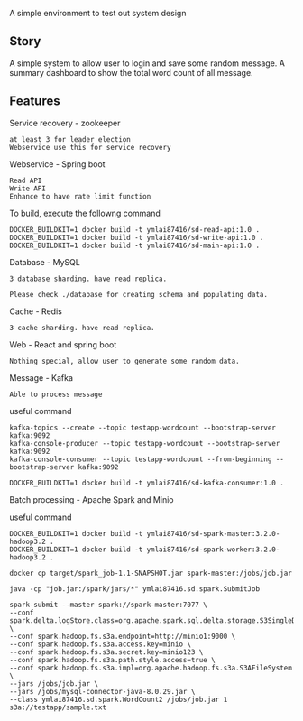 A simple environment to test out system design

## Story

A simple system to allow user to login and save some random message.
A summary dashboard to show the total word count of all message.


## Features

Service recovery - zookeeper

    at least 3 for leader election
    Webservice use this for service recovery

Webservice - Spring boot

    Read API
    Write API
    Enhance to have rate limit function

To build, execute the followng command
```
DOCKER_BUILDKIT=1 docker build -t ymlai87416/sd-read-api:1.0 .
DOCKER_BUILDKIT=1 docker build -t ymlai87416/sd-write-api:1.0 .
DOCKER_BUILDKIT=1 docker build -t ymlai87416/sd-main-api:1.0 .
```

Database - MySQL

    3 database sharding. have read replica.

    Please check ./database for creating schema and populating data.

Cache - Redis

    3 cache sharding. have read replica.

Web - React and spring boot

    Nothing special, allow user to generate some random data.

Message - Kafka

    Able to process message
    
useful command
```
kafka-topics --create --topic testapp-wordcount --bootstrap-server kafka:9092
kafka-console-producer --topic testapp-wordcount --bootstrap-server kafka:9092
kafka-console-consumer --topic testapp-wordcount --from-beginning --bootstrap-server kafka:9092

DOCKER_BUILDKIT=1 docker build -t ymlai87416/sd-kafka-consumer:1.0 .
```

Batch processing - Apache Spark and Minio

useful command
```
DOCKER_BUILDKIT=1 docker build -t ymlai87416/sd-spark-master:3.2.0-hadoop3.2 .
DOCKER_BUILDKIT=1 docker build -t ymlai87416/sd-spark-worker:3.2.0-hadoop3.2 .

docker cp target/spark_job-1.1-SNAPSHOT.jar spark-master:/jobs/job.jar

java -cp "job.jar:/spark/jars/*" ymlai87416.sd.spark.SubmitJob

spark-submit --master spark://spark-master:7077 \
--conf spark.delta.logStore.class=org.apache.spark.sql.delta.storage.S3SingleDriverLogStore \
--conf spark.hadoop.fs.s3a.endpoint=http://minio1:9000 \
--conf spark.hadoop.fs.s3a.access.key=minio \
--conf spark.hadoop.fs.s3a.secret.key=minio123 \
--conf spark.hadoop.fs.s3a.path.style.access=true \
--conf spark.hadoop.fs.s3a.impl=org.apache.hadoop.fs.s3a.S3AFileSystem \
--jars /jobs/job.jar \
--jars /jobs/mysql-connector-java-8.0.29.jar \
--class ymlai87416.sd.spark.WordCount2 /jobs/job.jar 1 s3a://testapp/sample.txt

```